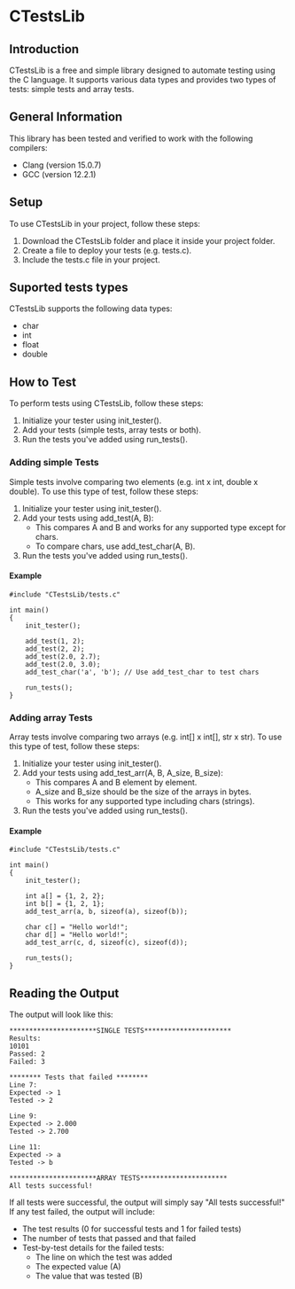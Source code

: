 # CTestsLib
## Introduction
CTestsLib is a free and simple library designed to automate testing using the C language. It supports various data types and provides two types of tests: simple tests and array tests.

## General Information
This library has been tested and verified to work with the following compilers:

- Clang (version 15.0.7)
- GCC (version 12.2.1)

## Setup
To use CTestsLib in your project, follow these steps:

1. Download the CTestsLib folder and place it inside your project folder.
2. Create a file to deploy your tests (e.g. tests.c).
3. Include the tests.c file in your project.

## Suported tests types
CTestsLib supports the following data types:
- char
- int
- float
- double

## How to Test
To perform tests using CTestsLib, follow these steps:

1. Initialize your tester using init_tester().
2. Add your tests (simple tests, array tests or both).
3. Run the tests you've added using run_tests().

### Adding simple Tests
Simple tests involve comparing two elements (e.g. int x int, double x double).
To use this type of test, follow these steps:

1. Initialize your tester using init_tester().
2. Add your tests using add_test(A, B):
    - This compares A and B and works for any supported type except for chars.
    - To compare chars, use add_test_char(A, B).
3. Run the tests you've added using run_tests().

#### Example

    #include "CTestsLib/tests.c"

    int main() 
    {
        init_tester();

        add_test(1, 2);
        add_test(2, 2);
        add_test(2.0, 2.7);
        add_test(2.0, 3.0);
        add_test_char('a', 'b'); // Use add_test_char to test chars

        run_tests();
    }

### Adding array Tests
Array tests involve comparing two arrays (e.g. int[] x int[], str x str).
To use this type of test, follow these steps:

1. Initialize your tester using init_tester().
2. Add your tests using add_test_arr(A, B, A_size, B_size):
    - This compares A and B element by element.
    - A_size and B_size should be the size of the arrays in bytes.
    - This works for any supported type including chars (strings).
3. Run the tests you've added using run_tests().

#### Example

    #include "CTestsLib/tests.c"

    int main() 
    {
        init_tester();

        int a[] = {1, 2, 2};
        int b[] = {1, 2, 1};
        add_test_arr(a, b, sizeof(a), sizeof(b));

        char c[] = "Hello world!";
        char d[] = "Hello world!";
        add_test_arr(c, d, sizeof(c), sizeof(d));

        run_tests();
    }

## Reading the Output
The output will look like this:

    **********************SINGLE TESTS**********************
    Results:
    10101
    Passed: 2
    Failed: 3

    ******** Tests that failed ********
    Line 7:
    Expected -> 1
    Tested -> 2

    Line 9:
    Expected -> 2.000
    Tested -> 2.700

    Line 11:
    Expected -> a
    Tested -> b

    **********************ARRAY TESTS**********************
    All tests successful!

If all tests were successful, the output will simply say "All tests successful!" If any test failed, the output will include:

- The test results (0 for successful tests and 1 for failed tests)
- The number of tests that passed and that failed
- Test-by-test details for the failed tests:
    - The line on which the test was added
    - The expected value (A)
    - The value that was tested (B)